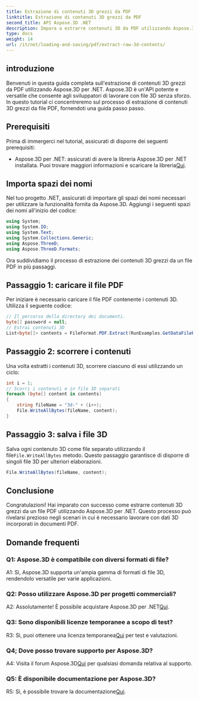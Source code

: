 ```yaml
---
title: Estrazione di contenuti 3D grezzi da PDF
linktitle: Estrazione di contenuti 3D grezzi da PDF
second_title: API Aspose.3D .NET
description: Impara a estrarre contenuti 3D da PDF utilizzando Aspose.3D per .NET. Guida passo passo con esempi di codice.
type: docs
weight: 14
url: /it/net/loading-and-saving/pdf/extract-raw-3d-contents/
---
```

## introduzione

Benvenuti in questa guida completa sull'estrazione di contenuti 3D grezzi da PDF utilizzando Aspose.3D per .NET. Aspose.3D è un'API potente e versatile che consente agli sviluppatori di lavorare con file 3D senza sforzo. In questo tutorial ci concentreremo sul processo di estrazione di contenuti 3D grezzi da file PDF, fornendoti una guida passo passo.

## Prerequisiti

Prima di immergerci nel tutorial, assicurati di disporre dei seguenti prerequisiti:

-  Aspose.3D per .NET: assicurati di avere la libreria Aspose.3D per .NET installata. Puoi trovare maggiori informazioni e scaricare la libreria[Qui](https://releases.aspose.com/3d/net/).

## Importa spazi dei nomi

Nel tuo progetto .NET, assicurati di importare gli spazi dei nomi necessari per utilizzare la funzionalità fornita da Aspose.3D. Aggiungi i seguenti spazi dei nomi all'inizio del codice:

```csharp
using System;
using System.IO;
using System.Text;
using System.Collections.Generic;
using Aspose.ThreeD;
using Aspose.ThreeD.Formats;
```

Ora suddividiamo il processo di estrazione dei contenuti 3D grezzi da un file PDF in più passaggi.

## Passaggio 1: caricare il file PDF

Per iniziare è necessario caricare il file PDF contenente i contenuti 3D. Utilizza il seguente codice:

```csharp
// Il percorso della directory dei documenti.
byte[] password = null;
// Estrai contenuti 3D
List<byte[]> contents = FileFormat.PDF.Extract(RunExamples.GetDataFilePath("House_Design.pdf"), password);
```

## Passaggio 2: scorrere i contenuti

Una volta estratti i contenuti 3D, scorrere ciascuno di essi utilizzando un ciclo:

```csharp
int i = 1;
// Scorri i contenuti e in file 3D separati
foreach (byte[] content in contents)
{
    string fileName = "3d-" + (i++);
    File.WriteAllBytes(fileName, content);
}
```

## Passaggio 3: salva i file 3D

 Salva ogni contenuto 3D come file separato utilizzando il file`File.WriteAllBytes` metodo. Questo passaggio garantisce di disporre di singoli file 3D per ulteriori elaborazioni.

```csharp
File.WriteAllBytes(fileName, content);
```

## Conclusione

Congratulazioni! Hai imparato con successo come estrarre contenuti 3D grezzi da un file PDF utilizzando Aspose.3D per .NET. Questo processo può rivelarsi prezioso negli scenari in cui è necessario lavorare con dati 3D incorporati in documenti PDF.

## Domande frequenti

### Q1: Aspose.3D è compatibile con diversi formati di file?

A1: Sì, Aspose.3D supporta un'ampia gamma di formati di file 3D, rendendolo versatile per varie applicazioni.

### Q2: Posso utilizzare Aspose.3D per progetti commerciali?

 A2: Assolutamente! È possibile acquistare Aspose.3D per .NET[Qui](https://purchase.aspose.com/buy).

### Q3: Sono disponibili licenze temporanee a scopo di test?

 R3: Sì, puoi ottenere una licenza temporanea[Qui](https://purchase.aspose.com/temporary-license/) per test e valutazioni.

### Q4; Dove posso trovare supporto per Aspose.3D?

 A4: Visita il forum Aspose.3D[Qui](https://forum.aspose.com/c/3d/18) per qualsiasi domanda relativa al supporto.

### Q5: È disponibile documentazione per Aspose.3D?

 R5: Sì, è possibile trovare la documentazione[Qui](https://reference.aspose.com/3d/net/).